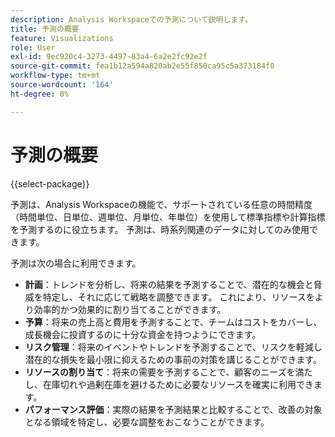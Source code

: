 ```yaml
---
description: Analysis Workspaceでの予測について説明します。
title: 予測の概要
feature: Visualizations
role: User
exl-id: 9ec920c4-3273-4497-83a4-6a2e2fc92e2f
source-git-commit: fea1b12a594a820ab2e55f850ca95c5a373184f0
workflow-type: tm+mt
source-wordcount: '164'
ht-degree: 0%

---
```


# 予測の概要

{{select-package}}

予測は、Analysis Workspaceの機能で、サポートされている任意の時間精度（時間単位、日単位、週単位、月単位、年単位）を使用して標準指標や計算指標を予測するのに役立ちます。 予測は、時系列関連のデータに対してのみ使用できます。

予測は次の場合に利用できます。

* **計画**：トレンドを分析し、将来の結果を予測することで、潜在的な機会と脅威を特定し、それに応じて戦略を調整できます。 これにより、リソースをより効率的かつ効果的に割り当てることができます。
* **予算**：将来の売上高と費用を予測することで、チームはコストをカバーし、成長機会に投資するのに十分な資金を持つようにできます。
* **リスク管理**：将来のイベントやトレンドを予測することで、リスクを軽減し潜在的な損失を最小限に抑えるための事前の対策を講じることができます。
* **リソースの割り当て**：将来の需要を予測することで、顧客のニーズを満たし、在庫切れや過剰在庫を避けるために必要なリソースを確実に利用できます。
* **パフォーマンス評価**：実際の結果を予測結果と比較することで、改善の対象となる領域を特定し、必要な調整をおこなうことができます。
